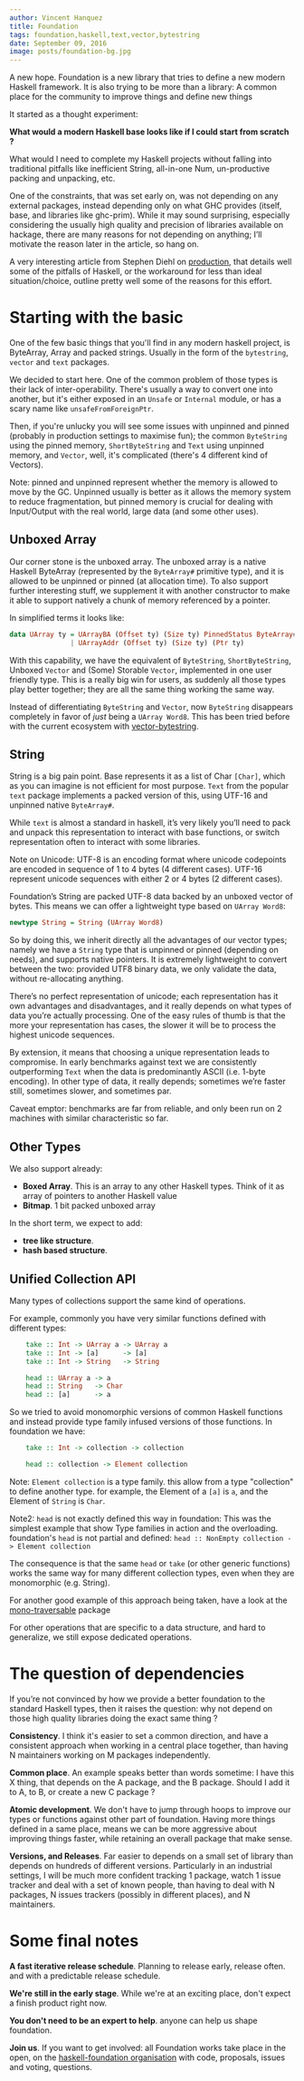 ```yaml
---
author: Vincent Hanquez
title: Foundation
tags: foundation,haskell,text,vector,bytestring
date: September 09, 2016
image: posts/foundation-bg.jpg
---
```


A new hope. Foundation is a new library that tries to define a new modern Haskell framework.
It is also trying to be more than a library: A common place for
the community to improve things and define new things

<!--more-->

It started as a thought experiment:

**What would a modern Haskell base looks like if I could start from scratch ?**

What would I need to complete my Haskell projects without
falling into traditional pitfalls like inefficient String, all-in-one Num,
un-productive packing and unpacking, etc.

One of the constraints, that was set early on, was not depending on any
external packages, instead depending only on what GHC provides (itself, base, and libraries like ghc-prim).
While it may sound surprising, especially considering the usually high quality and precision of
libraries available on hackage, there are many reasons for not depending on anything;
I’ll motivate the reason later in the article, so hang on.

A very interesting article from Stephen Diehl on [production](http://www.stephendiehl.com/posts/production.html), that details
well some of the pitfalls of Haskell, or the workaround for less than
ideal situation/choice, outline pretty well some of the reasons for this effort.

Starting with the basic
=======================

One of the few basic things that you'll find in any modern haskell project, is
ByteArray, Array and packed strings.  Usually in the form of the `bytestring`,
`vector` and `text` packages.

We decided to start here. One of the common problem of those types is
their lack of inter-operability.  There's usually a way to convert one into
another, but it's either exposed in an `Unsafe` or `Internal` module, or has a
scary name like `unsafeFromForeignPtr`.

Then, if you're unlucky you will see some issues with unpinned and pinned
(probably in production settings to maximise fun); the common `ByteString` using
the pinned memory, `ShortByteString` and `Text` using unpinned memory, and
`Vector`, well, it's complicated (there's 4 different kind of Vectors).

Note: pinned and unpinned represent whether the memory is allowed to move by
the GC. Unpinned usually is better as it allows the memory system to reduce
fragmentation, but pinned memory is crucial for dealing with Input/Output with
the real world, large data (and some other uses).


Unboxed Array
-------------

Our corner stone is the unboxed array. The unboxed array is a native Haskell
ByteArray (represented by the `ByteArray#` primitive type),
and it is allowed to be unpinned or pinned (at allocation time). To also support
further interesting stuff, we supplement it with another constructor to make it
able to support natively a chunk of memory referenced by a pointer.

In simplified terms it looks like:

```haskell
data UArray ty = UArrayBA (Offset ty) (Size ty) PinnedStatus ByteArray#
               | UArrayAddr (Offset ty) (Size ty) (Ptr ty)
```

With this capability, we have the equivalent of `ByteString`,
`ShortByteString`, Unboxed `Vector` and (Some) Storable `Vector`,  implemented
in one user friendly type. This is a really big win for users, as suddenly all
those types play better together; they are all the same thing working
the same way.

Instead of differentiating `ByteString` and `Vector`, now `ByteString` disappears
completely in favor of *just* being a `UArray Word8`. This has been tried
before with the current ecosystem with [vector-bytestring](http://hackage.haskell.org/package/vector-bytestring).

String
------

String is a big pain point. Base represents it as a list of Char `[Char]`, which
as you can imagine is not efficient for most purpose. `Text` from the popular `text`
package implements a packed version of this, using UTF-16 and unpinned native `ByteArray#`.

While `text` is almost a standard in haskell, it’s very likely you’ll need
to pack and unpack this representation to interact with base functions, or
switch representation often to interact with some libraries.

Note on Unicode: UTF-8 is an encoding format where unicode codepoints are
encoded in sequence of 1 to 4 bytes (4 different cases). UTF-16 represent unicode
sequences with either 2 or 4 bytes (2 different cases).

Foundation’s String are packed UTF-8 data backed by an unboxed vector of bytes.
This means we can offer a lightweight type based on `UArray Word8`:

```haskell
newtype String = String (UArray Word8)
```  

So by doing this, we inherit directly all the advantages of our vector types; namely
we have a `String` type that is unpinned or pinned (depending on needs), and supports
native pointers. It is extremely lightweight to convert between the two: provided
UTF8 binary data, we only validate the data, without re-allocating anything.

There’s no perfect representation of unicode; each representation has it own
advantages and disadvantages, and it really depends on what types of data you’re
actually processing. One of the easy rules of thumb is that the more your representation
has cases, the slower it will be to process the highest unicode sequences.

By extension, it means that choosing a unique representation leads to compromise.
In early benchmarks against text we are consistently outperforming `Text` when
the data is predominantly ASCII (i.e. 1-byte encoding).
In other type of data, it really depends; sometimes we’re faster still,
sometimes slower, and sometimes par.

Caveat emptor: benchmarks are far from reliable, and only been run on 2 machines
with similar characteristic so far.

Other Types
-----------

We also support already:

* **Boxed Array**. This is an array to any other Haskell types. Think of it as
array of pointers to another Haskell value
* **Bitmap**. 1 bit packed unboxed array

In the short term, we expect to add:

* **tree like structure**.
* **hash based structure**.

Unified Collection API
----------------------

Many types of collections support the same kind of operations.

For example, commonly you have very similar functions defined with different types:

```haskell
    take :: Int -> UArray a -> UArray a
    take :: Int -> [a]      -> [a]
    take :: Int -> String   -> String

    head :: UArray a -> a
    head :: String   -> Char
    head :: [a]      -> a
```

So we tried to avoid monomorphic versions of common Haskell functions and instead
provide type family infused versions of those functions. In foundation we have:

```haskell
    take :: Int -> collection -> collection

    head :: collection -> Element collection

```

Note: `Element collection` is a type family. this allow from a type "collection"
to define another type. for example, the Element of a `[a]` is `a`, and the Element of
`String` is `Char`.

Note2: `head` is not exactly defined this way in foundation: This was the simplest example
that show Type families in action and the overloading. foundation's `head` is not partial and defined:
`head :: NonEmpty collection -> Element collection`

The consequence is that the same `head` or `take` (or other generic functions) works
the same way for many different collection types, even when they are monomorphic (e.g. String).

For another good example of this approach being taken, have a look at the
[mono-traversable](https://hackage.haskell.org/package/mono-traversable) package

For other operations that are specific to a data structure, and hard to generalize,
we still expose dedicated operations.

The question of dependencies
============================

If you’re not convinced by how we provide a better foundation to the standard
Haskell types, then it raises the question: why not depend
on those high quality libraries doing the exact same thing ?

**Consistency**. I think it's easier to set a common direction, and have a consistent
approach when working in a central place together, than having N maintainers
working on M packages independently.

**Common place**. An example speaks better than words sometime: I have this X thing,
that depends on the A package, and the B package. Should I add it to A, to B, or
create a new C package ?

**Atomic development**. We don't have to jump through hoops to improve our types
or functions against other part of foundation. Having more things defined in a
same place, means we can be more aggressive about improving things faster,
while retaining an overall package that make sense.

**Versions, and Releases**. Far easier to depends on a small set of library
than depends on hundreds of different versions. Particularly in an industrial
settings, I will be much more confident tracking 1 package, watch 1 issue tracker
and deal with a set of known people, than having to deal with N packages, N issues trackers
(possibly in different places), and N maintainers.

Some final notes
================

**A fast iterative release schedule**. Planning to release early, release often.
and with a predictable release schedule.

**We're still in the early stage**. While we're at an exciting place,
don't expect a finish product right now.

**You don't need to be an expert to help**. anyone can help us shape foundation.

**Join us**. If you want to get involved: all Foundation works
take place in the open, on the [haskell-foundation organisation](https://github.com/haskell-foundation)
with code, proposals, issues and voting, questions.

